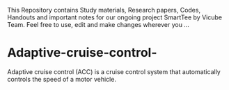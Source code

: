 

This Repository contains Study materials, Research papers, Codes, Handouts and important notes for our ongoing project SmartTee by Vicube Team. Feel free to use, edit and make changes wherever you …

# Adaptive-cruise-control-
Adaptive cruise control (ACC) is a cruise control system that automatically controls the speed of a motor vehicle. 
